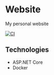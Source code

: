 # Website
My personal website

[![CI](https://github.com/DominicMaas/Website/actions/workflows/main.yml/badge.svg)](https://github.com/DominicMaas/Website/actions/workflows/main.yml)

## Technologies
 - ASP.NET Core 
 - Docker